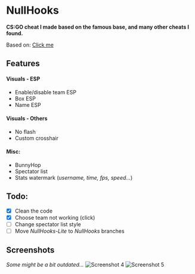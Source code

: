 # NullHooks
**CS:GO cheat I made based on the famous base, and many other cheats I found.**

Based on: [Click me](REFERENCES.md)

## Features
#### Visuals - ESP
- Enable/disable team ESP
- Box ESP
- Name ESP
<!-- 
- Health ESP
- Line
- C4 ESP
-->

#### Visuals - Others
- No flash
- Custom crosshair

#### Misc:
- BunnyHop
- Spectator list
- Stats watermark (*username, time, fps, speed...*)

## Todo:
- [X] Clean the code
- [X] Choose team not working (click)
- [ ] Change spectator list style
- [ ] Move *NullHooks-Lite* to *NullHooks* branches

## Screenshots
*Some might be a bit outdated...*
![Screenshot 4](screenshots/screenshot4.png)
![Screenshot 5](screenshots/screenshot5.png)
